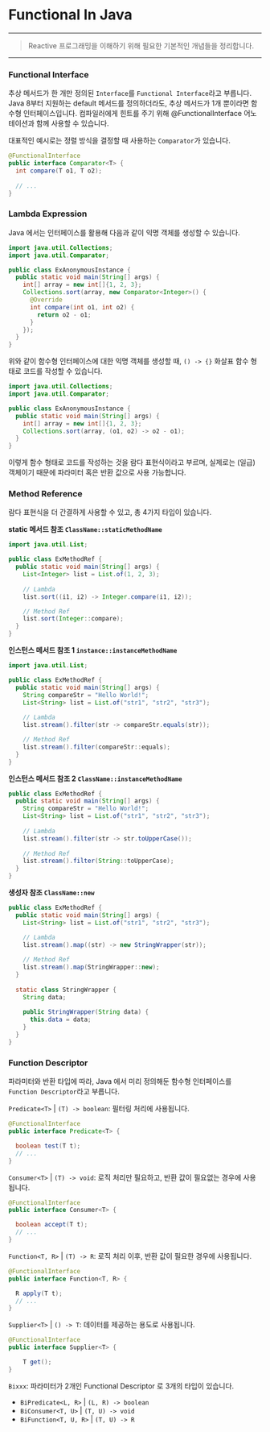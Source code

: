 # Functional In Java

---

> Reactive 프로그래밍을 이해하기 위해 필요한 기본적인 개념들을 정리합니다.

---

### Functional Interface

추상 메서드가 한 개만 정의된 `Interface`를 `Functional Interface`라고 부릅니다. Java 8부터 지원하는 default 메서드를 정의하더라도, 추상 메서드가 1개 뿐이라면 함수형 인터페이스입니다. 컴파일러에게 힌트를 주기 위해 @FunctionalInterface 어노테이션과 함께 사용할 수 있습니다. 

대표적인 예시로는 정렬 방식을 결정할 때 사용하는 `Comparator`가 있습니다.

```java
@FunctionalInterface
public interface Comparator<T> {
  int compare(T o1, T o2);
  
  // ...
}
```

### Lambda Expression

Java 에서는 인터페이스를 활용해 다음과 같이 익명 객체를 생성할 수 있습니다.

```java
import java.util.Collections;
import java.util.Comparator;

public class ExAnonymousInstance {
  public static void main(String[] args) {
    int[] array = new int[]{1, 2, 3};
    Collections.sort(array, new Comparator<Integer>() {
      @Override
      int compare(int o1, int o2) {
        return o2 - o1;
      }
    });
  }  
}
```

위와 같이 함수형 인터페이스에 대한 익명 객체를 생성할 때, `() -> {}` 화살표 함수 형태로 코드를 작성할 수 있습니다.

```java
import java.util.Collections;
import java.util.Comparator;

public class ExAnonymousInstance {
  public static void main(String[] args) {
    int[] array = new int[]{1, 2, 3};
    Collections.sort(array, (o1, o2) -> o2 - o1);
  }  
}
```

이렇게 함수 형태로 코드를 작성하는 것을 람다 표현식이라고 부르며, 실제로는 (일급) 객체이기 때문에 파라미터 혹은 반환 값으로 사용 가능합니다.

### Method Reference

람다 표현식을 더 간결하게 사용할 수 있고, 총 4가지 타입이 있습니다.

**static 메서드 참조 `ClassName::staticMethodName`**
```java
import java.util.List;

public class ExMethodRef {
  public static void main(String[] args) {
    List<Integer> list = List.of(1, 2, 3);
    
    // Lambda
    list.sort((i1, i2) -> Integer.compare(i1, i2));

    // Method Ref
    list.sort(Integer::compare);
  }
}
```

**인스턴스 메서드 참조 1 `instance::instanceMethodName`**
```java
import java.util.List;

public class ExMethodRef {
  public static void main(String[] args) {
    String compareStr = "Hello World!";
    List<String> list = List.of("str1", "str2", "str3");
    
    // Lambda
    list.stream().filter(str -> compareStr.equals(str));

    // Method Ref
    list.stream().filter(compareStr::equals);
  }
}
```

**인스턴스 메서드 참조 2 `ClassName::instanceMethodName`**
```java
public class ExMethodRef {
  public static void main(String[] args) {
    String compareStr = "Hello World!";
    List<String> list = List.of("str1", "str2", "str3");
    
    // Lambda
    list.stream().filter(str -> str.toUpperCase());
    
    // Method Ref
    list.stream().filter(String::toUpperCase);
  }
}
```

**생성자 참조 `ClassName::new`**
```java
public class ExMethodRef {
  public static void main(String[] args) {
    List<String> list = List.of("str1", "str2", "str3");

    // Lambda
    list.stream().map((str) -> new StringWrapper(str));
    
    // Method Ref
    list.stream().map(StringWrapper::new);
  }
  
  static class StringWrapper {
    String data;
    
    public StringWrapper(String data) {
      this.data = data;
    }
  }
}
```

### Function Descriptor

파라미터와 반환 타입에 따라, Java 에서 미리 정의해둔 함수형 인터페이스를 `Function Descriptor`라고 부릅니다.

`Predicate<T>` | `(T) -> boolean`: 필터링 처리에 사용됩니다.

```java
@FunctionalInterface
public interface Predicate<T> {

  boolean test(T t);
  // ...
}
```

`Consumer<T>` | `(T) -> void`: 로직 처리만 필요하고, 반환 값이 필요없는 경우에 사용됩니다. 
```java
@FunctionalInterface
public interface Consumer<T> {

  boolean accept(T t);
  // ...
}
```

`Function<T, R>` | `(T) -> R`: 로직 처리 이후, 반환 값이 필요한 경우에 사용됩니다.
```java
@FunctionalInterface
public interface Function<T, R> {

  R apply(T t);
  // ...
}
```

`Supplier<T>` | `() -> T`: 데이터를 제공하는 용도로 사용됩니다.
```java
@FunctionalInterface
public interface Supplier<T> {

    T get();
}
```

`Bixxx`: 파라미터가 2개인 Functional Descriptor 로 3개의 타입이 있습니다.
- `BiPredicate<L, R>` | `(L, R) -> boolean`
- `BiConsumer<T, U>` | `(T, U) -> void`
- `BiFunction<T, U, R>` | `(T, U) -> R`


